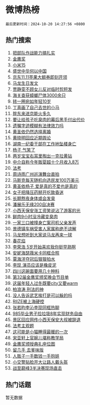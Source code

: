 # 微博热榜

`最后更新时间：2024-10-20 14:27:56 +0800`

## 热门搜索

1. [把部队作战能力搞扎实](https://m.weibo.cn/search?containerid=100103type%3D1%26t%3D10%26q%3D%23%E6%8A%8A%E9%83%A8%E9%98%9F%E4%BD%9C%E6%88%98%E8%83%BD%E5%8A%9B%E6%90%9E%E6%89%8E%E5%AE%9E%23&stream_entry_id=51&isnewpage=1&extparam=seat%3D1%26pos%3D0%26cate%3D10103%26filter_type%3Drealtimehot%26q%3D%2523%25E6%258A%258A%25E9%2583%25A8%25E9%2598%259F%25E4%25BD%259C%25E6%2588%2598%25E8%2583%25BD%25E5%258A%259B%25E6%2590%259E%25E6%2589%258E%25E5%25AE%259E%2523%26dgr%3D0%26stream_entry_id%3D51%26c_type%3D51%26display_time%3D1729405675%26pre_seqid%3D172940567579402378083122)
1. [金鹰奖](https://m.weibo.cn/search?containerid=100103type%3D1%26t%3D10%26q%3D%E9%87%91%E9%B9%B0%E5%A5%96&stream_entry_id=31&isnewpage=1&extparam=seat%3D1%26flag%3D0%26realpos%3D1%26lcate%3D5001%26band_rank%3D1%26c_type%3D31%26cate%3D5001%26pos%3D0%26q%3D%25E9%2587%2591%25E9%25B9%25B0%25E5%25A5%2596%26dgr%3D0%26stream_entry_id%3D31%26filter_type%3Drealtimehot%26display_time%3D1729405675%26pre_seqid%3D172940567579402378083122)
1. [小米15](https://m.weibo.cn/search?containerid=100103type%3D1%26t%3D10%26q%3D%E5%B0%8F%E7%B1%B315&stream_entry_id=31&isnewpage=1&extparam=seat%3D1%26flag%3D0%26realpos%3D2%26lcate%3D5001%26band_rank%3D2%26c_type%3D31%26cate%3D5001%26pos%3D1%26q%3D%25E5%25B0%258F%25E7%25B1%25B315%26dgr%3D0%26stream_entry_id%3D31%26filter_type%3Drealtimehot%26display_time%3D1729405675%26pre_seqid%3D172940567579402378083122)
1. [盛世中华何以中国](https://m.weibo.cn/search?containerid=100103type%3D1%26t%3D10%26q%3D%23%E7%9B%9B%E4%B8%96%E4%B8%AD%E5%8D%8E%E4%BD%95%E4%BB%A5%E4%B8%AD%E5%9B%BD%23&stream_entry_id=31&isnewpage=1&extparam=seat%3D1%26flag%3D0%26realpos%3D3%26lcate%3D5001%26band_rank%3D3%26c_type%3D31%26cate%3D5001%26pos%3D2%26q%3D%2523%25E7%259B%259B%25E4%25B8%2596%25E4%25B8%25AD%25E5%258D%258E%25E4%25BD%2595%25E4%25BB%25A5%25E4%25B8%25AD%25E5%259B%25BD%2523%26dgr%3D0%26stream_entry_id%3D31%26filter_type%3Drealtimehot%26display_time%3D1729405675%26pre_seqid%3D172940567579402378083122)
1. [京东11.11苹果大额券即刻开领](https://m.weibo.cn/search?containerid=100103type%3D1%26t%3D10%26q%3D%23%E4%BA%AC%E4%B8%9C11.11%E8%8B%B9%E6%9E%9C%E5%A4%A7%E9%A2%9D%E5%88%B8%E5%8D%B3%E5%88%BB%E5%BC%80%E9%A2%86%23&stream_entry_id=31&isnewpage=1&extparam=seat%3D1%26is_ad_pos%3D1%26filter_type%3Drealtimehot%26adid%3D259757%26lcate%3D5001%26band_rank%3D4%26c_type%3D31%26cate%3D5001%26pos%3D3%26q%3D%2523%25E4%25BA%25AC%25E4%25B8%259C11.11%25E8%258B%25B9%25E6%259E%259C%25E5%25A4%25A7%25E9%25A2%259D%25E5%2588%25B8%25E5%258D%25B3%25E5%2588%25BB%25E5%25BC%2580%25E9%25A2%2586%2523%26dgr%3D0%26stream_entry_id%3D31%26topic_ad%3D1%26display_time%3D1729405675%26pre_seqid%3D172940567579402378083122)
1. [马龙生日发文](https://m.weibo.cn/search?containerid=100103type%3D1%26t%3D10%26q%3D%E9%A9%AC%E9%BE%99%E7%94%9F%E6%97%A5%E5%8F%91%E6%96%87&stream_entry_id=31&isnewpage=1&extparam=seat%3D1%26flag%3D1%26realpos%3D4%26lcate%3D5001%26band_rank%3D4%26c_type%3D31%26cate%3D5001%26pos%3D4%26q%3D%25E9%25A9%25AC%25E9%25BE%2599%25E7%2594%259F%25E6%2597%25A5%25E5%258F%2591%25E6%2596%2587%26dgr%3D0%26stream_entry_id%3D31%26filter_type%3Drealtimehot%26display_time%3D1729405675%26pre_seqid%3D172940567579402378083122)
1. [贾静雯不顾女儿反对临时剪短发](https://m.weibo.cn/search?containerid=100103type%3D1%26t%3D10%26q%3D%23%E8%B4%BE%E9%9D%99%E9%9B%AF%E4%B8%8D%E9%A1%BE%E5%A5%B3%E5%84%BF%E5%8F%8D%E5%AF%B9%E4%B8%B4%E6%97%B6%E5%89%AA%E7%9F%AD%E5%8F%91%23&stream_entry_id=31&isnewpage=1&extparam=seat%3D1%26flag%3D1%26realpos%3D5%26lcate%3D5001%26band_rank%3D5%26c_type%3D31%26cate%3D5001%26pos%3D5%26q%3D%2523%25E8%25B4%25BE%25E9%259D%2599%25E9%259B%25AF%25E4%25B8%258D%25E9%25A1%25BE%25E5%25A5%25B3%25E5%2584%25BF%25E5%258F%258D%25E5%25AF%25B9%25E4%25B8%25B4%25E6%2597%25B6%25E5%2589%25AA%25E7%259F%25AD%25E5%258F%2591%2523%26dgr%3D0%26stream_entry_id%3D31%26filter_type%3Drealtimehot%26display_time%3D1729405675%26pre_seqid%3D172940567579402378083122)
1. [海关查获蟑螂尸体3000余只](https://m.weibo.cn/search?containerid=100103type%3D1%26t%3D10%26q%3D%23%E6%B5%B7%E5%85%B3%E6%9F%A5%E8%8E%B7%E8%9F%91%E8%9E%82%E5%B0%B8%E4%BD%933000%E4%BD%99%E5%8F%AA%23&stream_entry_id=31&isnewpage=1&extparam=seat%3D1%26flag%3D2%26realpos%3D6%26lcate%3D5001%26band_rank%3D6%26c_type%3D31%26cate%3D5001%26pos%3D6%26q%3D%2523%25E6%25B5%25B7%25E5%2585%25B3%25E6%259F%25A5%25E8%258E%25B7%25E8%259F%2591%25E8%259E%2582%25E5%25B0%25B8%25E4%25BD%25933000%25E4%25BD%2599%25E5%258F%25AA%2523%26dgr%3D0%26stream_entry_id%3D31%26filter_type%3Drealtimehot%26display_time%3D1729405675%26pre_seqid%3D172940567579402378083122)
1. [转一圈宛如年轻10岁](https://m.weibo.cn/search?containerid=100103type%3D1%26t%3D10%26q%3D%23%E8%BD%AC%E4%B8%80%E5%9C%88%E5%AE%9B%E5%A6%82%E5%B9%B4%E8%BD%BB10%E5%B2%81%23&stream_entry_id=31&isnewpage=1&extparam=seat%3D1%26is_ad_pos%3D1%26filter_type%3Drealtimehot%26adid%3D259665%26lcate%3D5001%26band_rank%3D7%26c_type%3D31%26cate%3D5001%26pos%3D7%26q%3D%2523%25E8%25BD%25AC%25E4%25B8%2580%25E5%259C%2588%25E5%25AE%259B%25E5%25A6%2582%25E5%25B9%25B4%25E8%25BD%25BB10%25E5%25B2%2581%2523%26dgr%3D0%26stream_entry_id%3D31%26topic_ad%3D1%26display_time%3D1729405675%26pre_seqid%3D172940567579402378083122)
1. [丁真画了自己去世的小马](https://m.weibo.cn/search?containerid=100103type%3D1%26t%3D10%26q%3D%E4%B8%81%E7%9C%9F%E7%94%BB%E4%BA%86%E8%87%AA%E5%B7%B1%E5%8E%BB%E4%B8%96%E7%9A%84%E5%B0%8F%E9%A9%AC&stream_entry_id=31&isnewpage=1&extparam=seat%3D1%26flag%3D2%26realpos%3D7%26lcate%3D5001%26band_rank%3D7%26c_type%3D31%26cate%3D5001%26pos%3D8%26q%3D%25E4%25B8%2581%25E7%259C%259F%25E7%2594%25BB%25E4%25BA%2586%25E8%2587%25AA%25E5%25B7%25B1%25E5%258E%25BB%25E4%25B8%2596%25E7%259A%2584%25E5%25B0%258F%25E9%25A9%25AC%26dgr%3D0%26stream_entry_id%3D31%26filter_type%3Drealtimehot%26display_time%3D1729405675%26pre_seqid%3D172940567579402378083122)
1. [胖东来进京能火多久](https://m.weibo.cn/search?containerid=100103type%3D1%26t%3D10%26q%3D%23%E8%83%96%E4%B8%9C%E6%9D%A5%E8%BF%9B%E4%BA%AC%E8%83%BD%E7%81%AB%E5%A4%9A%E4%B9%85%23&stream_entry_id=31&isnewpage=1&extparam=seat%3D1%26flag%3D1%26realpos%3D8%26lcate%3D5001%26band_rank%3D8%26c_type%3D31%26cate%3D5001%26pos%3D9%26q%3D%2523%25E8%2583%2596%25E4%25B8%259C%25E6%259D%25A5%25E8%25BF%259B%25E4%25BA%25AC%25E8%2583%25BD%25E7%2581%25AB%25E5%25A4%259A%25E4%25B9%2585%2523%26dgr%3D0%26stream_entry_id%3D31%26filter_type%3Drealtimehot%26display_time%3D1729405675%26pre_seqid%3D172940567579402378083122)
1. [要让给孩子吃臭肉的幕后黑手付出代价](https://m.weibo.cn/search?containerid=100103type%3D1%26t%3D10%26q%3D%23%E8%A6%81%E8%AE%A9%E7%BB%99%E5%AD%A9%E5%AD%90%E5%90%83%E8%87%AD%E8%82%89%E7%9A%84%E5%B9%95%E5%90%8E%E9%BB%91%E6%89%8B%E4%BB%98%E5%87%BA%E4%BB%A3%E4%BB%B7%23&stream_entry_id=31&isnewpage=1&extparam=seat%3D1%26flag%3D1%26realpos%3D9%26lcate%3D5001%26band_rank%3D9%26c_type%3D31%26cate%3D5001%26pos%3D10%26q%3D%2523%25E8%25A6%2581%25E8%25AE%25A9%25E7%25BB%2599%25E5%25AD%25A9%25E5%25AD%2590%25E5%2590%2583%25E8%2587%25AD%25E8%2582%2589%25E7%259A%2584%25E5%25B9%2595%25E5%2590%258E%25E9%25BB%2591%25E6%2589%258B%25E4%25BB%2598%25E5%2587%25BA%25E4%25BB%25A3%25E4%25BB%25B7%2523%26dgr%3D0%26stream_entry_id%3D31%26filter_type%3Drealtimehot%26display_time%3D1729405675%26pre_seqid%3D172940567579402378083122)
1. [遗嘱字迹模糊有法律效力吗](https://m.weibo.cn/search?containerid=100103type%3D1%26t%3D10%26q%3D%23%E9%81%97%E5%98%B1%E5%AD%97%E8%BF%B9%E6%A8%A1%E7%B3%8A%E6%9C%89%E6%B3%95%E5%BE%8B%E6%95%88%E5%8A%9B%E5%90%97%23&stream_entry_id=31&isnewpage=1&extparam=seat%3D1%26flag%3D1%26realpos%3D10%26lcate%3D5001%26band_rank%3D10%26c_type%3D31%26cate%3D5001%26pos%3D11%26q%3D%2523%25E9%2581%2597%25E5%2598%25B1%25E5%25AD%2597%25E8%25BF%25B9%25E6%25A8%25A1%25E7%25B3%258A%25E6%259C%2589%25E6%25B3%2595%25E5%25BE%258B%25E6%2595%2588%25E5%258A%259B%25E5%2590%2597%2523%26dgr%3D0%26stream_entry_id%3D31%26filter_type%3Drealtimehot%26display_time%3D1729405675%26pre_seqid%3D172940567579402378083122)
1. [黄圣依仍然选择离婚](https://m.weibo.cn/search?containerid=100103type%3D1%26t%3D10%26q%3D%23%E9%BB%84%E5%9C%A3%E4%BE%9D%E4%BB%8D%E7%84%B6%E9%80%89%E6%8B%A9%E7%A6%BB%E5%A9%9A%23&stream_entry_id=31&isnewpage=1&extparam=seat%3D1%26flag%3D1%26realpos%3D11%26lcate%3D5001%26band_rank%3D11%26c_type%3D31%26cate%3D5001%26pos%3D12%26q%3D%2523%25E9%25BB%2584%25E5%259C%25A3%25E4%25BE%259D%25E4%25BB%258D%25E7%2584%25B6%25E9%2580%2589%25E6%258B%25A9%25E7%25A6%25BB%25E5%25A9%259A%2523%26dgr%3D0%26stream_entry_id%3D31%26filter_type%3Drealtimehot%26display_time%3D1729405675%26pre_seqid%3D172940567579402378083122)
1. [黄晓明回应近期舆论](https://m.weibo.cn/search?containerid=100103type%3D1%26t%3D10%26q%3D%23%E9%BB%84%E6%99%93%E6%98%8E%E5%9B%9E%E5%BA%94%E8%BF%91%E6%9C%9F%E8%88%86%E8%AE%BA%23&stream_entry_id=31&isnewpage=1&extparam=seat%3D1%26flag%3D2%26realpos%3D12%26lcate%3D5001%26band_rank%3D12%26c_type%3D31%26cate%3D5001%26pos%3D13%26q%3D%2523%25E9%25BB%2584%25E6%2599%2593%25E6%2598%258E%25E5%259B%259E%25E5%25BA%2594%25E8%25BF%2591%25E6%259C%259F%25E8%2588%2586%25E8%25AE%25BA%2523%26dgr%3D0%26stream_entry_id%3D31%26filter_type%3Drealtimehot%26display_time%3D1729405675%26pre_seqid%3D172940567579402378083122)
1. [湖南一纪委干部在工作地坠楼身亡](https://m.weibo.cn/search?containerid=100103type%3D1%26t%3D10%26q%3D%23%E6%B9%96%E5%8D%97%E4%B8%80%E7%BA%AA%E5%A7%94%E5%B9%B2%E9%83%A8%E5%9C%A8%E5%B7%A5%E4%BD%9C%E5%9C%B0%E5%9D%A0%E6%A5%BC%E8%BA%AB%E4%BA%A1%23&stream_entry_id=31&isnewpage=1&extparam=seat%3D1%26flag%3D1%26realpos%3D13%26lcate%3D5001%26band_rank%3D13%26c_type%3D31%26cate%3D5001%26pos%3D14%26q%3D%2523%25E6%25B9%2596%25E5%258D%2597%25E4%25B8%2580%25E7%25BA%25AA%25E5%25A7%2594%25E5%25B9%25B2%25E9%2583%25A8%25E5%259C%25A8%25E5%25B7%25A5%25E4%25BD%259C%25E5%259C%25B0%25E5%259D%25A0%25E6%25A5%25BC%25E8%25BA%25AB%25E4%25BA%25A1%2523%26dgr%3D0%26stream_entry_id%3D31%26filter_type%3Drealtimehot%26display_time%3D1729405675%26pre_seqid%3D172940567579402378083122)
1. [杨子 气笑了](https://m.weibo.cn/search?containerid=100103type%3D1%26t%3D10%26q%3D%E6%9D%A8%E5%AD%90+%E6%B0%94%E7%AC%91%E4%BA%86&stream_entry_id=31&isnewpage=1&extparam=seat%3D1%26flag%3D1%26realpos%3D14%26lcate%3D5001%26band_rank%3D14%26c_type%3D31%26cate%3D5001%26pos%3D15%26q%3D%25E6%259D%25A8%25E5%25AD%2590%2520%25E6%25B0%2594%25E7%25AC%2591%25E4%25BA%2586%26dgr%3D0%26stream_entry_id%3D31%26filter_type%3Drealtimehot%26display_time%3D1729405675%26pre_seqid%3D172940567579402378083122)
1. [两岁宝宝右耳里掏出一克拉黄钻](https://m.weibo.cn/search?containerid=100103type%3D1%26t%3D10%26q%3D%23%E4%B8%A4%E5%B2%81%E5%AE%9D%E5%AE%9D%E5%8F%B3%E8%80%B3%E9%87%8C%E6%8E%8F%E5%87%BA%E4%B8%80%E5%85%8B%E6%8B%89%E9%BB%84%E9%92%BB%23&stream_entry_id=31&isnewpage=1&extparam=seat%3D1%26flag%3D2%26realpos%3D15%26lcate%3D5001%26band_rank%3D15%26c_type%3D31%26cate%3D5001%26pos%3D16%26q%3D%2523%25E4%25B8%25A4%25E5%25B2%2581%25E5%25AE%259D%25E5%25AE%259D%25E5%258F%25B3%25E8%2580%25B3%25E9%2587%258C%25E6%258E%258F%25E5%2587%25BA%25E4%25B8%2580%25E5%2585%258B%25E6%258B%2589%25E9%25BB%2584%25E9%2592%25BB%2523%26dgr%3D0%26stream_entry_id%3D31%26filter_type%3Drealtimehot%26display_time%3D1729405675%26pre_seqid%3D172940567579402378083122)
1. [中介自称今年贩婴超十个月收入8万](https://m.weibo.cn/search?containerid=100103type%3D1%26t%3D10%26q%3D%23%E4%B8%AD%E4%BB%8B%E8%87%AA%E7%A7%B0%E4%BB%8A%E5%B9%B4%E8%B4%A9%E5%A9%B4%E8%B6%85%E5%8D%81%E4%B8%AA%E6%9C%88%E6%94%B6%E5%85%A58%E4%B8%87%23&stream_entry_id=31&isnewpage=1&extparam=seat%3D1%26flag%3D0%26realpos%3D16%26lcate%3D5001%26band_rank%3D16%26c_type%3D31%26cate%3D5001%26pos%3D17%26q%3D%2523%25E4%25B8%25AD%25E4%25BB%258B%25E8%2587%25AA%25E7%25A7%25B0%25E4%25BB%258A%25E5%25B9%25B4%25E8%25B4%25A9%25E5%25A9%25B4%25E8%25B6%2585%25E5%258D%2581%25E4%25B8%25AA%25E6%259C%2588%25E6%2594%25B6%25E5%2585%25A58%25E4%25B8%2587%2523%26dgr%3D0%26stream_entry_id%3D31%26filter_type%3Drealtimehot%26display_time%3D1729405675%26pre_seqid%3D172940567579402378083122)
1. [法考](https://m.weibo.cn/search?containerid=100103type%3D1%26t%3D10%26q%3D%E6%B3%95%E8%80%83&stream_entry_id=31&isnewpage=1&extparam=seat%3D1%26flag%3D0%26realpos%3D17%26lcate%3D5001%26band_rank%3D17%26c_type%3D31%26cate%3D5001%26pos%3D18%26q%3D%25E6%25B3%2595%25E8%2580%2583%26dgr%3D0%26stream_entry_id%3D31%26filter_type%3Drealtimehot%26display_time%3D1729405675%26pre_seqid%3D172940567579402378083122)
1. [周诗雨广州巡演舞台直拍](https://m.weibo.cn/search?containerid=100103type%3D1%26t%3D10%26q%3D%E5%91%A8%E8%AF%97%E9%9B%A8%E5%B9%BF%E5%B7%9E%E5%B7%A1%E6%BC%94%E8%88%9E%E5%8F%B0%E7%9B%B4%E6%8B%8D&stream_entry_id=31&isnewpage=1&extparam=seat%3D1%26flag%3D1%26realpos%3D18%26lcate%3D5001%26band_rank%3D18%26c_type%3D31%26cate%3D5001%26pos%3D19%26q%3D%25E5%2591%25A8%25E8%25AF%2597%25E9%259B%25A8%25E5%25B9%25BF%25E5%25B7%259E%25E5%25B7%25A1%25E6%25BC%2594%25E8%2588%259E%25E5%258F%25B0%25E7%259B%25B4%25E6%258B%258D%26dgr%3D0%26stream_entry_id%3D31%26filter_type%3Drealtimehot%26display_time%3D1729405675%26pre_seqid%3D172940567579402378083122)
1. [马斯克每天随机向选民发100万美元](https://m.weibo.cn/search?containerid=100103type%3D1%26t%3D10%26q%3D%23%E9%A9%AC%E6%96%AF%E5%85%8B%E6%AF%8F%E5%A4%A9%E9%9A%8F%E6%9C%BA%E5%90%91%E9%80%89%E6%B0%91%E5%8F%91100%E4%B8%87%E7%BE%8E%E5%85%83%23&stream_entry_id=31&isnewpage=1&extparam=seat%3D1%26flag%3D0%26realpos%3D19%26lcate%3D5001%26band_rank%3D19%26c_type%3D31%26cate%3D5001%26pos%3D20%26q%3D%2523%25E9%25A9%25AC%25E6%2596%25AF%25E5%2585%258B%25E6%25AF%258F%25E5%25A4%25A9%25E9%259A%258F%25E6%259C%25BA%25E5%2590%2591%25E9%2580%2589%25E6%25B0%2591%25E5%258F%2591100%25E4%25B8%2587%25E7%25BE%258E%25E5%2585%2583%2523%26dgr%3D0%26stream_entry_id%3D31%26filter_type%3Drealtimehot%26display_time%3D1729405675%26pre_seqid%3D172940567579402378083122)
1. [黄圣依杨子 爱是真的不爱也是真的](https://m.weibo.cn/search?containerid=100103type%3D1%26t%3D10%26q%3D%E9%BB%84%E5%9C%A3%E4%BE%9D%E6%9D%A8%E5%AD%90+%E7%88%B1%E6%98%AF%E7%9C%9F%E7%9A%84%E4%B8%8D%E7%88%B1%E4%B9%9F%E6%98%AF%E7%9C%9F%E7%9A%84&stream_entry_id=31&isnewpage=1&extparam=seat%3D1%26flag%3D1%26realpos%3D20%26lcate%3D5001%26band_rank%3D20%26c_type%3D31%26cate%3D5001%26pos%3D21%26q%3D%25E9%25BB%2584%25E5%259C%25A3%25E4%25BE%259D%25E6%259D%25A8%25E5%25AD%2590%2520%25E7%2588%25B1%25E6%2598%25AF%25E7%259C%259F%25E7%259A%2584%25E4%25B8%258D%25E7%2588%25B1%25E4%25B9%259F%25E6%2598%25AF%25E7%259C%259F%25E7%259A%2584%26dgr%3D0%26stream_entry_id%3D31%26filter_type%3Drealtimehot%26display_time%3D1729405675%26pre_seqid%3D172940567579402378083122)
1. [女子把降压药掰开吃致昏迷](https://m.weibo.cn/search?containerid=100103type%3D1%26t%3D10%26q%3D%23%E5%A5%B3%E5%AD%90%E6%8A%8A%E9%99%8D%E5%8E%8B%E8%8D%AF%E6%8E%B0%E5%BC%80%E5%90%83%E8%87%B4%E6%98%8F%E8%BF%B7%23&stream_entry_id=31&isnewpage=1&extparam=seat%3D1%26flag%3D1%26realpos%3D21%26lcate%3D5001%26band_rank%3D21%26c_type%3D31%26cate%3D5001%26pos%3D22%26q%3D%2523%25E5%25A5%25B3%25E5%25AD%2590%25E6%258A%258A%25E9%2599%258D%25E5%258E%258B%25E8%258D%25AF%25E6%258E%25B0%25E5%25BC%2580%25E5%2590%2583%25E8%2587%25B4%25E6%2598%258F%25E8%25BF%25B7%2523%26dgr%3D0%26stream_entry_id%3D31%26filter_type%3Drealtimehot%26display_time%3D1729405675%26pre_seqid%3D172940567579402378083122)
1. [长期熬夜身体或会发臭](https://m.weibo.cn/search?containerid=100103type%3D1%26t%3D10%26q%3D%23%E9%95%BF%E6%9C%9F%E7%86%AC%E5%A4%9C%E8%BA%AB%E4%BD%93%E6%88%96%E4%BC%9A%E5%8F%91%E8%87%AD%23&stream_entry_id=31&isnewpage=1&extparam=seat%3D1%26flag%3D1%26realpos%3D22%26lcate%3D5001%26band_rank%3D22%26c_type%3D31%26cate%3D5001%26pos%3D23%26q%3D%2523%25E9%2595%25BF%25E6%259C%259F%25E7%2586%25AC%25E5%25A4%259C%25E8%25BA%25AB%25E4%25BD%2593%25E6%2588%2596%25E4%25BC%259A%25E5%258F%2591%25E8%2587%25AD%2523%26dgr%3D0%26stream_entry_id%3D31%26filter_type%3Drealtimehot%26display_time%3D1729405675%26pre_seqid%3D172940567579402378083122)
1. [潘展乐无缘200自决赛](https://m.weibo.cn/search?containerid=100103type%3D1%26t%3D10%26q%3D%23%E6%BD%98%E5%B1%95%E4%B9%90%E6%97%A0%E7%BC%98200%E8%87%AA%E5%86%B3%E8%B5%9B%23&stream_entry_id=31&isnewpage=1&extparam=seat%3D1%26flag%3D0%26realpos%3D23%26lcate%3D5001%26band_rank%3D23%26c_type%3D31%26cate%3D5001%26pos%3D24%26q%3D%2523%25E6%25BD%2598%25E5%25B1%2595%25E4%25B9%2590%25E6%2597%25A0%25E7%25BC%2598200%25E8%2587%25AA%25E5%2586%25B3%25E8%25B5%259B%2523%26dgr%3D0%26stream_entry_id%3D31%26filter_type%3Drealtimehot%26display_time%3D1729405675%26pre_seqid%3D172940567579402378083122)
1. [小西天保安涨工资笑说沾了游客的光](https://m.weibo.cn/search?containerid=100103type%3D1%26t%3D10%26q%3D%23%E5%B0%8F%E8%A5%BF%E5%A4%A9%E4%BF%9D%E5%AE%89%E6%B6%A8%E5%B7%A5%E8%B5%84%E7%AC%91%E8%AF%B4%E6%B2%BE%E4%BA%86%E6%B8%B8%E5%AE%A2%E7%9A%84%E5%85%89%23&stream_entry_id=31&isnewpage=1&extparam=seat%3D1%26flag%3D0%26realpos%3D24%26lcate%3D5001%26band_rank%3D24%26c_type%3D31%26cate%3D5001%26pos%3D25%26q%3D%2523%25E5%25B0%258F%25E8%25A5%25BF%25E5%25A4%25A9%25E4%25BF%259D%25E5%25AE%2589%25E6%25B6%25A8%25E5%25B7%25A5%25E8%25B5%2584%25E7%25AC%2591%25E8%25AF%25B4%25E6%25B2%25BE%25E4%25BA%2586%25E6%25B8%25B8%25E5%25AE%25A2%25E7%259A%2584%25E5%2585%2589%2523%26dgr%3D0%26stream_entry_id%3D31%26filter_type%3Drealtimehot%26display_time%3D1729405675%26pre_seqid%3D172940567579402378083122)
1. [鲜肉9小时没冷藏变臭肉](https://m.weibo.cn/search?containerid=100103type%3D1%26t%3D10%26q%3D%23%E9%B2%9C%E8%82%899%E5%B0%8F%E6%97%B6%E6%B2%A1%E5%86%B7%E8%97%8F%E5%8F%98%E8%87%AD%E8%82%89%23&stream_entry_id=31&isnewpage=1&extparam=seat%3D1%26flag%3D1%26realpos%3D25%26lcate%3D5001%26band_rank%3D25%26c_type%3D31%26cate%3D5001%26pos%3D26%26q%3D%2523%25E9%25B2%259C%25E8%2582%25899%25E5%25B0%258F%25E6%2597%25B6%25E6%25B2%25A1%25E5%2586%25B7%25E8%2597%258F%25E5%258F%2598%25E8%2587%25AD%25E8%2582%2589%2523%26dgr%3D0%26stream_entry_id%3D31%26filter_type%3Drealtimehot%26display_time%3D1729405675%26pre_seqid%3D172940567579402378083122)
1. [一家三口被撞身亡案司机父亲发声](https://m.weibo.cn/search?containerid=100103type%3D1%26t%3D10%26q%3D%23%E4%B8%80%E5%AE%B6%E4%B8%89%E5%8F%A3%E8%A2%AB%E6%92%9E%E8%BA%AB%E4%BA%A1%E6%A1%88%E5%8F%B8%E6%9C%BA%E7%88%B6%E4%BA%B2%E5%8F%91%E5%A3%B0%23&stream_entry_id=31&isnewpage=1&extparam=seat%3D1%26flag%3D0%26realpos%3D26%26lcate%3D5001%26band_rank%3D26%26c_type%3D31%26cate%3D5001%26pos%3D27%26q%3D%2523%25E4%25B8%2580%25E5%25AE%25B6%25E4%25B8%2589%25E5%258F%25A3%25E8%25A2%25AB%25E6%2592%259E%25E8%25BA%25AB%25E4%25BA%25A1%25E6%25A1%2588%25E5%258F%25B8%25E6%259C%25BA%25E7%2588%25B6%25E4%25BA%25B2%25E5%258F%2591%25E5%25A3%25B0%2523%26dgr%3D0%26stream_entry_id%3D31%26filter_type%3Drealtimehot%26display_time%3D1729405675%26pre_seqid%3D172940567579402378083122)
1. [景德镇车祸受害人家属称绝不谅解](https://m.weibo.cn/search?containerid=100103type%3D1%26t%3D10%26q%3D%23%E6%99%AF%E5%BE%B7%E9%95%87%E8%BD%A6%E7%A5%B8%E5%8F%97%E5%AE%B3%E4%BA%BA%E5%AE%B6%E5%B1%9E%E7%A7%B0%E7%BB%9D%E4%B8%8D%E8%B0%85%E8%A7%A3%23&stream_entry_id=31&isnewpage=1&extparam=seat%3D1%26flag%3D1%26realpos%3D27%26lcate%3D5001%26band_rank%3D27%26c_type%3D31%26cate%3D5001%26pos%3D28%26q%3D%2523%25E6%2599%25AF%25E5%25BE%25B7%25E9%2595%2587%25E8%25BD%25A6%25E7%25A5%25B8%25E5%258F%2597%25E5%25AE%25B3%25E4%25BA%25BA%25E5%25AE%25B6%25E5%25B1%259E%25E7%25A7%25B0%25E7%25BB%259D%25E4%25B8%258D%25E8%25B0%2585%25E8%25A7%25A3%2523%26dgr%3D0%26stream_entry_id%3D31%26filter_type%3Drealtimehot%26display_time%3D1729405675%26pre_seqid%3D172940567579402378083122)
1. [马龙想听到大家说马龙再来一球](https://m.weibo.cn/search?containerid=100103type%3D1%26t%3D10%26q%3D%23%E9%A9%AC%E9%BE%99%E6%83%B3%E5%90%AC%E5%88%B0%E5%A4%A7%E5%AE%B6%E8%AF%B4%E9%A9%AC%E9%BE%99%E5%86%8D%E6%9D%A5%E4%B8%80%E7%90%83%23&stream_entry_id=31&isnewpage=1&extparam=seat%3D1%26flag%3D1%26realpos%3D28%26lcate%3D5001%26band_rank%3D28%26c_type%3D31%26cate%3D5001%26pos%3D29%26q%3D%2523%25E9%25A9%25AC%25E9%25BE%2599%25E6%2583%25B3%25E5%2590%25AC%25E5%2588%25B0%25E5%25A4%25A7%25E5%25AE%25B6%25E8%25AF%25B4%25E9%25A9%25AC%25E9%25BE%2599%25E5%2586%258D%25E6%259D%25A5%25E4%25B8%2580%25E7%2590%2583%2523%26dgr%3D0%26stream_entry_id%3D31%26filter_type%3Drealtimehot%26display_time%3D1729405675%26pre_seqid%3D172940567579402378083122)
1. [春花焰](https://m.weibo.cn/search?containerid=100103type%3D1%26t%3D10%26q%3D%E6%98%A5%E8%8A%B1%E7%84%B0&stream_entry_id=31&isnewpage=1&extparam=seat%3D1%26flag%3D1%26realpos%3D29%26lcate%3D5001%26band_rank%3D29%26c_type%3D31%26cate%3D5001%26pos%3D30%26q%3D%25E6%2598%25A5%25E8%258A%25B1%25E7%2584%25B0%26dgr%3D0%26stream_entry_id%3D31%26filter_type%3Drealtimehot%26display_time%3D1729405675%26pre_seqid%3D172940567579402378083122)
1. [李荣浩 5岁开始喜欢我你挺早熟啊](https://m.weibo.cn/search?containerid=100103type%3D1%26t%3D10%26q%3D%E6%9D%8E%E8%8D%A3%E6%B5%A9+5%E5%B2%81%E5%BC%80%E5%A7%8B%E5%96%9C%E6%AC%A2%E6%88%91%E4%BD%A0%E6%8C%BA%E6%97%A9%E7%86%9F%E5%95%8A&stream_entry_id=31&isnewpage=1&extparam=seat%3D1%26flag%3D0%26realpos%3D30%26lcate%3D5001%26band_rank%3D30%26c_type%3D31%26cate%3D5001%26pos%3D31%26q%3D%25E6%259D%258E%25E8%258D%25A3%25E6%25B5%25A9%25205%25E5%25B2%2581%25E5%25BC%2580%25E5%25A7%258B%25E5%2596%259C%25E6%25AC%25A2%25E6%2588%2591%25E4%25BD%25A0%25E6%258C%25BA%25E6%2597%25A9%25E7%2586%259F%25E5%2595%258A%26dgr%3D0%26stream_entry_id%3D31%26filter_type%3Drealtimehot%26display_time%3D1729405675%26pre_seqid%3D172940567579402378083122)
1. [安妮海瑟薇米卡同框合照](https://m.weibo.cn/search?containerid=100103type%3D1%26t%3D10%26q%3D%23%E5%AE%89%E5%A6%AE%E6%B5%B7%E7%91%9F%E8%96%87%E7%B1%B3%E5%8D%A1%E5%90%8C%E6%A1%86%E5%90%88%E7%85%A7%23&stream_entry_id=31&isnewpage=1&extparam=seat%3D1%26flag%3D1%26realpos%3D31%26lcate%3D5001%26band_rank%3D31%26c_type%3D31%26cate%3D5001%26pos%3D32%26q%3D%2523%25E5%25AE%2589%25E5%25A6%25AE%25E6%25B5%25B7%25E7%2591%259F%25E8%2596%2587%25E7%25B1%25B3%25E5%258D%25A1%25E5%2590%258C%25E6%25A1%2586%25E5%2590%2588%25E7%2585%25A7%2523%26dgr%3D0%26stream_entry_id%3D31%26filter_type%3Drealtimehot%26display_time%3D1729405675%26pre_seqid%3D172940567579402378083122)
1. [覃海洋夺冠后狠狠拍水](https://m.weibo.cn/search?containerid=100103type%3D1%26t%3D10%26q%3D%23%E8%A6%83%E6%B5%B7%E6%B4%8B%E5%A4%BA%E5%86%A0%E5%90%8E%E7%8B%A0%E7%8B%A0%E6%8B%8D%E6%B0%B4%23&stream_entry_id=31&isnewpage=1&extparam=seat%3D1%26flag%3D0%26realpos%3D32%26lcate%3D5001%26band_rank%3D32%26c_type%3D31%26cate%3D5001%26pos%3D33%26q%3D%2523%25E8%25A6%2583%25E6%25B5%25B7%25E6%25B4%258B%25E5%25A4%25BA%25E5%2586%25A0%25E5%2590%258E%25E7%258B%25A0%25E7%258B%25A0%25E6%258B%258D%25E6%25B0%25B4%2523%26dgr%3D0%26stream_entry_id%3D31%26filter_type%3Drealtimehot%26display_time%3D1729405675%26pre_seqid%3D172940567579402378083122)
1. [李现 演员应该是橡皮泥](https://m.weibo.cn/search?containerid=100103type%3D1%26t%3D10%26q%3D%E6%9D%8E%E7%8E%B0+%E6%BC%94%E5%91%98%E5%BA%94%E8%AF%A5%E6%98%AF%E6%A9%A1%E7%9A%AE%E6%B3%A5&stream_entry_id=31&isnewpage=1&extparam=seat%3D1%26flag%3D1%26realpos%3D33%26lcate%3D5001%26band_rank%3D33%26c_type%3D31%26cate%3D5001%26pos%3D34%26q%3D%25E6%259D%258E%25E7%258E%25B0%2520%25E6%25BC%2594%25E5%2591%2598%25E5%25BA%2594%25E8%25AF%25A5%25E6%2598%25AF%25E6%25A9%25A1%25E7%259A%25AE%25E6%25B3%25A5%26dgr%3D0%26stream_entry_id%3D31%26filter_type%3Drealtimehot%26display_time%3D1729405675%26pre_seqid%3D172940567579402378083122)
1. [四川这碗面要用几十种料](https://m.weibo.cn/search?containerid=100103type%3D1%26t%3D10%26q%3D%23%E5%9B%9B%E5%B7%9D%E8%BF%99%E7%A2%97%E9%9D%A2%E8%A6%81%E7%94%A8%E5%87%A0%E5%8D%81%E7%A7%8D%E6%96%99%23&stream_entry_id=31&isnewpage=1&extparam=seat%3D1%26flag%3D1%26realpos%3D34%26lcate%3D5001%26band_rank%3D34%26c_type%3D31%26cate%3D5001%26pos%3D35%26q%3D%2523%25E5%259B%259B%25E5%25B7%259D%25E8%25BF%2599%25E7%25A2%2597%25E9%259D%25A2%25E8%25A6%2581%25E7%2594%25A8%25E5%2587%25A0%25E5%258D%2581%25E7%25A7%258D%25E6%2596%2599%2523%26dgr%3D0%26stream_entry_id%3D31%26filter_type%3Drealtimehot%26display_time%3D1729405675%26pre_seqid%3D172940567579402378083122)
1. [第32届金鹰奖颁奖晚会节目单](https://m.weibo.cn/search?containerid=100103type%3D1%26t%3D10%26q%3D%23%E7%AC%AC32%E5%B1%8A%E9%87%91%E9%B9%B0%E5%A5%96%E9%A2%81%E5%A5%96%E6%99%9A%E4%BC%9A%E8%8A%82%E7%9B%AE%E5%8D%95%23&stream_entry_id=31&isnewpage=1&extparam=seat%3D1%26flag%3D1%26realpos%3D35%26lcate%3D5001%26band_rank%3D35%26c_type%3D31%26cate%3D5001%26pos%3D36%26q%3D%2523%25E7%25AC%25AC32%25E5%25B1%258A%25E9%2587%2591%25E9%25B9%25B0%25E5%25A5%2596%25E9%25A2%2581%25E5%25A5%2596%25E6%2599%259A%25E4%25BC%259A%25E8%258A%2582%25E7%259B%25AE%25E5%258D%2595%2523%26dgr%3D0%26stream_entry_id%3D31%26filter_type%3Drealtimehot%26display_time%3D1729405675%26pre_seqid%3D172940567579402378083122)
1. [这届年轻人过冬既要city又要warm](https://m.weibo.cn/search?containerid=100103type%3D1%26t%3D10%26q%3D%23%E8%BF%99%E5%B1%8A%E5%B9%B4%E8%BD%BB%E4%BA%BA%E8%BF%87%E5%86%AC%E6%97%A2%E8%A6%81city%E5%8F%88%E8%A6%81warm%23&stream_entry_id=31&isnewpage=1&extparam=seat%3D1%26flag%3D0%26realpos%3D36%26filter_type%3Drealtimehot%26c_type%3D31%26stream_entry_id%3D31%26lcate%3D5001%26cate%3D5001%26q%3D%2523%25E8%25BF%2599%25E5%25B1%258A%25E5%25B9%25B4%25E8%25BD%25BB%25E4%25BA%25BA%25E8%25BF%2587%25E5%2586%25AC%25E6%2597%25A2%25E8%25A6%2581city%25E5%258F%2588%25E8%25A6%2581warm%2523%26pos%3D37%26dgr%3D0%26band_rank%3D36%26adid%3D259818%26display_time%3D1729405675%26pre_seqid%3D172940567579402378083122)
1. [柏浪涛 刑法的神](https://m.weibo.cn/search?containerid=100103type%3D1%26t%3D10%26q%3D%E6%9F%8F%E6%B5%AA%E6%B6%9B+%E5%88%91%E6%B3%95%E7%9A%84%E7%A5%9E&stream_entry_id=31&isnewpage=1&extparam=seat%3D1%26flag%3D1%26realpos%3D37%26lcate%3D5001%26band_rank%3D37%26c_type%3D31%26cate%3D5001%26pos%3D38%26q%3D%25E6%259F%258F%25E6%25B5%25AA%25E6%25B6%259B%2520%25E5%2588%2591%25E6%25B3%2595%25E7%259A%2584%25E7%25A5%259E%26dgr%3D0%26stream_entry_id%3D31%26filter_type%3Drealtimehot%26display_time%3D1729405675%26pre_seqid%3D172940567579402378083122)
1. [没人告诉武艺挨打是可以躲的吗](https://m.weibo.cn/search?containerid=100103type%3D1%26t%3D10%26q%3D%E6%B2%A1%E4%BA%BA%E5%91%8A%E8%AF%89%E6%AD%A6%E8%89%BA%E6%8C%A8%E6%89%93%E6%98%AF%E5%8F%AF%E4%BB%A5%E8%BA%B2%E7%9A%84%E5%90%97&stream_entry_id=31&isnewpage=1&extparam=seat%3D1%26flag%3D1%26realpos%3D38%26lcate%3D5001%26band_rank%3D38%26c_type%3D31%26cate%3D5001%26pos%3D39%26q%3D%25E6%25B2%25A1%25E4%25BA%25BA%25E5%2591%258A%25E8%25AF%2589%25E6%25AD%25A6%25E8%2589%25BA%25E6%258C%25A8%25E6%2589%2593%25E6%2598%25AF%25E5%258F%25AF%25E4%25BB%25A5%25E8%25BA%25B2%25E7%259A%2584%25E5%2590%2597%26dgr%3D0%26stream_entry_id%3D31%26filter_type%3Drealtimehot%26display_time%3D1729405675%26pre_seqid%3D172940567579402378083122)
1. [RIIZE被上海硬控](https://m.weibo.cn/search?containerid=100103type%3D1%26t%3D10%26q%3D%23RIIZE%E8%A2%AB%E4%B8%8A%E6%B5%B7%E7%A1%AC%E6%8E%A7%23&stream_entry_id=31&isnewpage=1&extparam=seat%3D1%26flag%3D0%26realpos%3D39%26lcate%3D5001%26band_rank%3D39%26c_type%3D31%26cate%3D5001%26pos%3D40%26q%3D%2523RIIZE%25E8%25A2%25AB%25E4%25B8%258A%25E6%25B5%25B7%25E7%25A1%25AC%25E6%258E%25A7%2523%26dgr%3D0%26stream_entry_id%3D31%26filter_type%3Drealtimehot%26display_time%3D1729405675%26pre_seqid%3D172940567579402378083122)
1. [张若昀李沁李现同框热聊](https://m.weibo.cn/search?containerid=100103type%3D1%26t%3D10%26q%3D%23%E5%BC%A0%E8%8B%A5%E6%98%80%E6%9D%8E%E6%B2%81%E6%9D%8E%E7%8E%B0%E5%90%8C%E6%A1%86%E7%83%AD%E8%81%8A%23&stream_entry_id=31&isnewpage=1&extparam=seat%3D1%26flag%3D0%26realpos%3D40%26lcate%3D5001%26band_rank%3D40%26c_type%3D31%26cate%3D5001%26pos%3D41%26q%3D%2523%25E5%25BC%25A0%25E8%258B%25A5%25E6%2598%2580%25E6%259D%258E%25E6%25B2%2581%25E6%259D%258E%25E7%258E%25B0%25E5%2590%258C%25E6%25A1%2586%25E7%2583%25AD%25E8%2581%258A%2523%26dgr%3D0%26stream_entry_id%3D31%26filter_type%3Drealtimehot%26display_time%3D1729405675%26pre_seqid%3D172940567579402378083122)
1. [985毕业男子捡垃圾8年实现财务自由](https://m.weibo.cn/search?containerid=100103type%3D1%26t%3D10%26q%3D%23985%E6%AF%95%E4%B8%9A%E7%94%B7%E5%AD%90%E6%8D%A1%E5%9E%83%E5%9C%BE8%E5%B9%B4%E5%AE%9E%E7%8E%B0%E8%B4%A2%E5%8A%A1%E8%87%AA%E7%94%B1%23&stream_entry_id=31&isnewpage=1&extparam=seat%3D1%26flag%3D0%26realpos%3D41%26lcate%3D5001%26band_rank%3D41%26c_type%3D31%26cate%3D5001%26pos%3D42%26q%3D%2523985%25E6%25AF%2595%25E4%25B8%259A%25E7%2594%25B7%25E5%25AD%2590%25E6%258D%25A1%25E5%259E%2583%25E5%259C%25BE8%25E5%25B9%25B4%25E5%25AE%259E%25E7%258E%25B0%25E8%25B4%25A2%25E5%258A%25A1%25E8%2587%25AA%25E7%2594%25B1%2523%26dgr%3D0%26stream_entry_id%3D31%26filter_type%3Drealtimehot%26display_time%3D1729405675%26pre_seqid%3D172940567579402378083122)
1. [景区回应网传小西天保安大叔被辞退](https://m.weibo.cn/search?containerid=100103type%3D1%26t%3D10%26q%3D%23%E6%99%AF%E5%8C%BA%E5%9B%9E%E5%BA%94%E7%BD%91%E4%BC%A0%E5%B0%8F%E8%A5%BF%E5%A4%A9%E4%BF%9D%E5%AE%89%E5%A4%A7%E5%8F%94%E8%A2%AB%E8%BE%9E%E9%80%80%23&stream_entry_id=31&isnewpage=1&extparam=seat%3D1%26flag%3D0%26realpos%3D42%26lcate%3D5001%26band_rank%3D42%26c_type%3D31%26cate%3D5001%26pos%3D43%26q%3D%2523%25E6%2599%25AF%25E5%258C%25BA%25E5%259B%259E%25E5%25BA%2594%25E7%25BD%2591%25E4%25BC%25A0%25E5%25B0%258F%25E8%25A5%25BF%25E5%25A4%25A9%25E4%25BF%259D%25E5%25AE%2589%25E5%25A4%25A7%25E5%258F%2594%25E8%25A2%25AB%25E8%25BE%259E%25E9%2580%2580%2523%26dgr%3D0%26stream_entry_id%3D31%26filter_type%3Drealtimehot%26display_time%3D1729405675%26pre_seqid%3D172940567579402378083122)
1. [法考主观题](https://m.weibo.cn/search?containerid=100103type%3D1%26t%3D10%26q%3D%E6%B3%95%E8%80%83%E4%B8%BB%E8%A7%82%E9%A2%98&stream_entry_id=31&isnewpage=1&extparam=seat%3D1%26flag%3D0%26realpos%3D43%26lcate%3D5001%26band_rank%3D43%26c_type%3D31%26cate%3D5001%26pos%3D44%26q%3D%25E6%25B3%2595%25E8%2580%2583%25E4%25B8%25BB%25E8%25A7%2582%25E9%25A2%2598%26dgr%3D0%26stream_entry_id%3D31%26filter_type%3Drealtimehot%26display_time%3D1729405675%26pre_seqid%3D172940567579402378083122)
1. [这可能是小猫睡得最暖的一次](https://m.weibo.cn/search?containerid=100103type%3D1%26t%3D10%26q%3D%E8%BF%99%E5%8F%AF%E8%83%BD%E6%98%AF%E5%B0%8F%E7%8C%AB%E7%9D%A1%E5%BE%97%E6%9C%80%E6%9A%96%E7%9A%84%E4%B8%80%E6%AC%A1&stream_entry_id=31&isnewpage=1&extparam=seat%3D1%26flag%3D0%26realpos%3D44%26lcate%3D5001%26band_rank%3D44%26c_type%3D31%26cate%3D5001%26pos%3D45%26q%3D%25E8%25BF%2599%25E5%258F%25AF%25E8%2583%25BD%25E6%2598%25AF%25E5%25B0%258F%25E7%258C%25AB%25E7%259D%25A1%25E5%25BE%2597%25E6%259C%2580%25E6%259A%2596%25E7%259A%2584%25E4%25B8%2580%25E6%25AC%25A1%26dgr%3D0%26stream_entry_id%3D31%26filter_type%3Drealtimehot%26display_time%3D1729405675%26pre_seqid%3D172940567579402378083122)
1. [宋亚轩上官婉儿堪称教学局](https://m.weibo.cn/search?containerid=100103type%3D1%26t%3D10%26q%3D%E5%AE%8B%E4%BA%9A%E8%BD%A9%E4%B8%8A%E5%AE%98%E5%A9%89%E5%84%BF%E5%A0%AA%E7%A7%B0%E6%95%99%E5%AD%A6%E5%B1%80&stream_entry_id=31&isnewpage=1&extparam=seat%3D1%26flag%3D1%26realpos%3D45%26lcate%3D5001%26band_rank%3D45%26c_type%3D31%26cate%3D5001%26pos%3D46%26q%3D%25E5%25AE%258B%25E4%25BA%259A%25E8%25BD%25A9%25E4%25B8%258A%25E5%25AE%2598%25E5%25A9%2589%25E5%2584%25BF%25E5%25A0%25AA%25E7%25A7%25B0%25E6%2595%2599%25E5%25AD%25A6%25E5%25B1%2580%26dgr%3D0%26stream_entry_id%3D31%26filter_type%3Drealtimehot%26display_time%3D1729405675%26pre_seqid%3D172940567579402378083122)
1. [金鹰奖颁授典礼座位图](https://m.weibo.cn/search?containerid=100103type%3D1%26t%3D10%26q%3D%23%E9%87%91%E9%B9%B0%E5%A5%96%E9%A2%81%E6%8E%88%E5%85%B8%E7%A4%BC%E5%BA%A7%E4%BD%8D%E5%9B%BE%23&stream_entry_id=31&isnewpage=1&extparam=seat%3D1%26flag%3D1%26realpos%3D46%26lcate%3D5001%26band_rank%3D46%26c_type%3D31%26cate%3D5001%26pos%3D47%26q%3D%2523%25E9%2587%2591%25E9%25B9%25B0%25E5%25A5%2596%25E9%25A2%2581%25E6%258E%2588%25E5%2585%25B8%25E7%25A4%25BC%25E5%25BA%25A7%25E4%25BD%258D%25E5%259B%25BE%2523%26dgr%3D0%26stream_entry_id%3D31%26filter_type%3Drealtimehot%26display_time%3D1729405675%26pre_seqid%3D172940567579402378083122)
1. [留几手 去爹味版](https://m.weibo.cn/search?containerid=100103type%3D1%26t%3D10%26q%3D%E7%95%99%E5%87%A0%E6%89%8B+%E5%8E%BB%E7%88%B9%E5%91%B3%E7%89%88&stream_entry_id=31&isnewpage=1&extparam=seat%3D1%26flag%3D0%26realpos%3D47%26lcate%3D5001%26band_rank%3D47%26c_type%3D31%26cate%3D5001%26pos%3D48%26q%3D%25E7%2595%2599%25E5%2587%25A0%25E6%2589%258B%2520%25E5%258E%25BB%25E7%2588%25B9%25E5%2591%25B3%25E7%2589%2588%26dgr%3D0%26stream_entry_id%3D31%26filter_type%3Drealtimehot%26display_time%3D1729405675%26pre_seqid%3D172940567579402378083122)
1. [人贩子一手数钱一手抱娃](https://m.weibo.cn/search?containerid=100103type%3D1%26t%3D10%26q%3D%23%E4%BA%BA%E8%B4%A9%E5%AD%90%E4%B8%80%E6%89%8B%E6%95%B0%E9%92%B1%E4%B8%80%E6%89%8B%E6%8A%B1%E5%A8%83%23&stream_entry_id=31&isnewpage=1&extparam=seat%3D1%26flag%3D1%26realpos%3D48%26lcate%3D5001%26band_rank%3D48%26c_type%3D31%26cate%3D5001%26pos%3D49%26q%3D%2523%25E4%25BA%25BA%25E8%25B4%25A9%25E5%25AD%2590%25E4%25B8%2580%25E6%2589%258B%25E6%2595%25B0%25E9%2592%25B1%25E4%25B8%2580%25E6%2589%258B%25E6%258A%25B1%25E5%25A8%2583%2523%26dgr%3D0%26stream_entry_id%3D31%26filter_type%3Drealtimehot%26display_time%3D1729405675%26pre_seqid%3D172940567579402378083122)
1. [小交警贴脸开大让路人戴头盔](https://m.weibo.cn/search?containerid=100103type%3D1%26t%3D10%26q%3D%23%E5%B0%8F%E4%BA%A4%E8%AD%A6%E8%B4%B4%E8%84%B8%E5%BC%80%E5%A4%A7%E8%AE%A9%E8%B7%AF%E4%BA%BA%E6%88%B4%E5%A4%B4%E7%9B%94%23&stream_entry_id=31&isnewpage=1&extparam=seat%3D1%26flag%3D1%26realpos%3D49%26lcate%3D5001%26band_rank%3D49%26c_type%3D31%26cate%3D5001%26pos%3D50%26q%3D%2523%25E5%25B0%258F%25E4%25BA%25A4%25E8%25AD%25A6%25E8%25B4%25B4%25E8%2584%25B8%25E5%25BC%2580%25E5%25A4%25A7%25E8%25AE%25A9%25E8%25B7%25AF%25E4%25BA%25BA%25E6%2588%25B4%25E5%25A4%25B4%25E7%259B%2594%2523%26dgr%3D0%26stream_entry_id%3D31%26filter_type%3Drealtimehot%26display_time%3D1729405675%26pre_seqid%3D172940567579402378083122)
1. [战至巅峰3半决赛现场直击](https://m.weibo.cn/search?containerid=100103type%3D1%26t%3D10%26q%3D%23%E6%88%98%E8%87%B3%E5%B7%85%E5%B3%B03%E5%8D%8A%E5%86%B3%E8%B5%9B%E7%8E%B0%E5%9C%BA%E7%9B%B4%E5%87%BB%23&stream_entry_id=31&isnewpage=1&extparam=seat%3D1%26flag%3D1%26realpos%3D50%26lcate%3D5001%26band_rank%3D50%26c_type%3D31%26cate%3D5001%26pos%3D51%26q%3D%2523%25E6%2588%2598%25E8%2587%25B3%25E5%25B7%2585%25E5%25B3%25B03%25E5%258D%258A%25E5%2586%25B3%25E8%25B5%259B%25E7%258E%25B0%25E5%259C%25BA%25E7%259B%25B4%25E5%2587%25BB%2523%26dgr%3D0%26stream_entry_id%3D31%26filter_type%3Drealtimehot%26display_time%3D1729405675%26pre_seqid%3D172940567579402378083122)

## 热门话题

暂无数据
